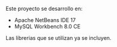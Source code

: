 Este proyecto se desarrollo en:
*  Apache NetBeans IDE 17
*  MySQL Workbench 8.0 CE

Las librerias que se utilizan ya se incluyen. 

